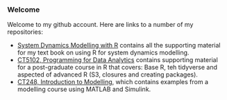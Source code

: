 ### Welcome

Welcome to my github account. Here are links to a number of my repositories:


* [System Dynamics Modelling with R](https://github.com/JimDuggan/SDMR) contains all the supporting material for my text book on using R for system dynamics modelling.
* [CT5102, Programming for Data Analytics](https://github.com/JimDuggan/CT5102) contains supporting material for a post-graduate course in R that covers: Base R, teh tidyverse and aspected of advanced R (S3, closures and creating packages).
* [CT248, Introduction to Modelling](https://github.com/JimDuggan/CT5102), which contains examples from a modelling course using MATLAB and Simulink.

<!--
**JimDuggan/JimDuggan** is a ✨ _special_ ✨ repository because its `README.md` (this file) appears on your GitHub profile.

Here are some ideas to get you started:

- 🔭 I’m currently working on ...
- 🌱 I’m currently learning ...
- 👯 I’m looking to collaborate on ...
- 🤔 I’m looking for help with ...
- 💬 Ask me about ...
- 📫 How to reach me: ...
- 😄 Pronouns: ...
- ⚡ Fun fact: ...
-->
